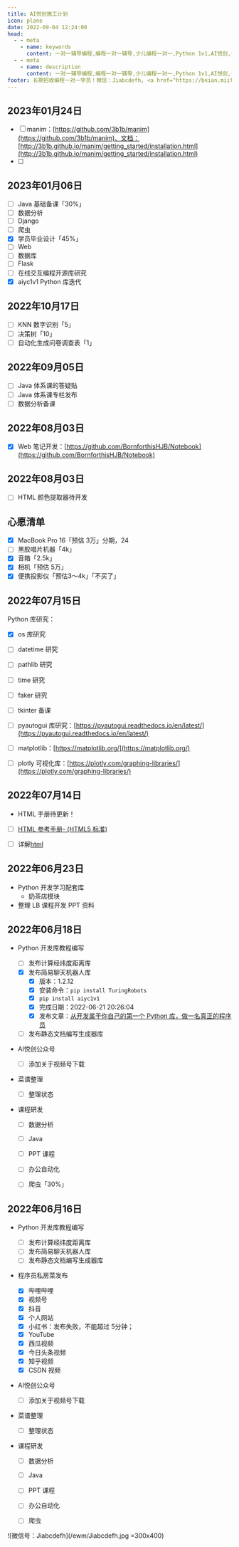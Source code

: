 ```yaml
---
title: AI悦创施工计划
icon: plane
date: 2022-09-04 12:24:00
head:
  - - meta
    - name: keywords
      content: 一对一辅导编程,编程一对一辅导,少儿编程一对一,Python 1v1,AI悦创,一对一,Python,编程一对一,C++,Java,AI,人工智能,黄家宝,Python一对一教学,Python辅导,全网3000+学员,值得信赖
  - - meta
    - name: description
      content: 一对一辅导编程,编程一对一辅导,少儿编程一对一,Python 1v1,AI悦创,一对一,Python,编程一对一,C++,Java,AI,人工智能,黄家宝,Python一对一教学,Python辅导,全网3000+学员,值得信赖
footer: 长期招收编程一对一学员！微信：Jiabcdefh, <a href="https://beian.miit.gov.cn/" target="_blank">闽ICP备19021486号-6</a>
---
```


## 2023年01月24日

- [ ] manim：[https://github.com/3b1b/manim](https://github.com/3b1b/manim)、文档：[http://3b1b.github.io/manim/getting_started/installation.html](http://3b1b.github.io/manim/getting_started/installation.html)
- [ ] 



## 2023年01月06日

- [ ] Java 基础备课「30%」
- [ ] 数据分析
- [ ] Django
- [ ] 爬虫
- [x] 学员毕业设计「45%」
- [ ] Web
- [ ] 数据库
- [ ] Flask
- [ ] 在线交互编程开源库研究
- [x] aiyc1v1 Python 库迭代

## 2022年10月17日

-   [ ] KNN 数字识别「5」
-   [ ] 决策树「10」
-   [ ] 自动化生成问卷调查表「1」

## 2022年09月05日

- [ ] Java 体系课的答疑贴
- [ ] Java 体系课专栏发布
- [ ] 数据分析备课

## 2022年08月03日

- [x] Web 笔记开发：[https://github.com/BornforthisHJB/Notebook](https://github.com/BornforthisHJB/Notebook)



## 2022年08月03日

- [ ] HTML 颜色提取器待开发



## 心愿清单

- [x] MacBook Pro 16「预估 3万」分期，24
- [ ] 黑胶唱片机器「4k」
- [x] 音箱「2.5k」
- [x] 相机「预估 5万」
- [x] 便携投影仪「预估3～4k」「不买了」

## 2022年07月15日

Python 库研究：

- [x] os 库研究
- [ ] datetime 研究
- [ ] pathlib 研究
- [ ] time 研究
- [ ] faker 研究
- [ ] tkinter 备课
- [ ] pyautogui 库研究：[https://pyautogui.readthedocs.io/en/latest/](https://pyautogui.readthedocs.io/en/latest/)
- [ ] matplotlib：[https://matplotlib.org/](https://matplotlib.org/)
- [ ] plotly 可视化库：[https://plotly.com/graphing-libraries/](https://plotly.com/graphing-libraries/)



## 2022年07月14日

- HTML 手册待更新！
- [ ] [HTML 参考手册- (HTML5 标准)](./posts/html/01.html)
- [ ] 详解[html](./posts/html/01.md)



## 2022年06月23日

- Python 开发学习配套库
    - 奶茶店模块
- 整理 LB 课程开发 PPT 资料



## 2022年06月18日

- Python 开发库教程编写
    - [ ] 发布计算经纬度距离库
    - [x] 发布简易聊天机器人库
        - [x] 版本：1.2.12
        - [x] 安装命令：`pip install TuringRobots` 
        - [x] `pip install aiyc1v1`
        - [x] 完成日期：2022-06-21 20:26:04
        - [x] 发布文章：[从开发属于你自己的第一个 Python 库，做一名真正的程序员](./posts/18.md)
    - [ ] 发布静态文档编写生成器库
- AI悦创公众号
    - [ ] 添加关于视频号下载
    
- 菜谱整理
  
  - [ ] 整理状态
  
- 课程研发
  
  - [ ] 数据分析
  - [ ] Java
  - [ ] PPT 课程
  - [ ] 办公自动化
  - [ ] 爬虫「30%」


## 2022年06月16日

- Python 开发库教程编写
    - [ ] 发布计算经纬度距离库
    - [ ] 发布简易聊天机器人库
    - [ ] 发布静态文档编写生成器库
    
- 程序员私房菜发布
    - [x] 哔哩哔哩
    - [x] 视频号
    - [x] 抖音
    - [x] 个人网站
    - [x] 小红书：发布失败，不能超过 5分钟；
    - [x] YouTube
    - [x] 西瓜视频
    - [x] 今日头条视频
    - [x] 知乎视频
    - [x] CSDN 视频
    
- AI悦创公众号
    - [ ] 添加关于视频号下载
    
- 菜谱整理
  
  - [ ] 整理状态
  
- 课程研发
  
  - [ ] 数据分析
  - [ ] Java
  - [ ] PPT 课程
  - [ ] 办公自动化
  - [ ] 爬虫
  

![微信号：Jiabcdefh](/ewm/Jiabcdefh.jpg =300x400)